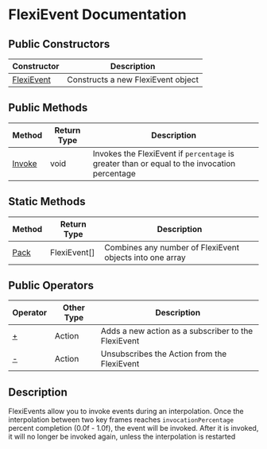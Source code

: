 # FlexiEvent Documentation

## Public Constructors
| Constructor | Description |
| - | - |
| [FlexiEvent](FlexiEventConstructor.md) | Constructs a new FlexiEvent object |

## Public Methods
| Method | Return Type | Description |
| - | - | - |
| [Invoke](Invoke.md) | void | Invokes the FlexiEvent if `percentage` is greater than or equal to the invocation percentage |

## Static Methods
| Method | Return Type | Description |
| - | - | - |
| [Pack](Pack.md) | FlexiEvent[] | Combines any number of FlexiEvent objects into one array |

## Public Operators
| Operator | Other Type | Description |
| - | - | - |
| [+](+.md) | Action | Adds a new action as a subscriber to the FlexiEvent |
| [-](-.md) | Action | Unsubscribes the Action from the FlexiEvent |

## Description
FlexiEvents allow you to invoke events during an interpolation. Once the interpolation between two key frames reaches `invocationPercentage` percent completion (0.0f - 1.0f), the event will be invoked. After it is invoked, it will no longer be invoked again, unless the interpolation is restarted
